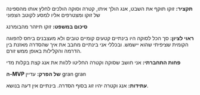 **תקציר:**
 זוקו תוקף את השבט, אנג הולך איתו, קטרה וסוקה הולכים לחלץ אותו מהספינה של זוקו ומצטרפים אליו למסע לקוטב הצפוני

**סיכום במשפט:**
זוקו תיזהר מהבומרנג

**ראוי לציון:**
סך הכל לסוקה היו בינתיים קטעים קומיים טובים ולא מעצבנים ביחס להפוגה הקומית שציפיתי שהוא יישמש. ובכללי אני בינתיים מחבב את איך שהסדרה מאזנת בין הדרמה והקלילות באופן ממש זורם.

**פחות התחברתי:**
אני חושב שסוקה וקטרה החליטו ללוות את אנג קצת בקלות מדי

**ה-MVP של הפרק:**
עדיין gran gran

**עתידות:**
אנג וקטרה יהיו זוג בסוף הסדרה. בינתיים אין דעה בנושא.